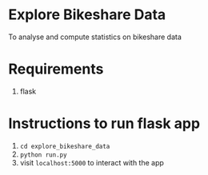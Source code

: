 # Explore Bikeshare Data
To analyse and compute statistics on bikeshare data 

# Requirements
1. flask


# Instructions to run flask app
1.  `cd explore_bikeshare_data`
2.  `python run.py`
3.  visit `localhost:5000` to interact with the app

